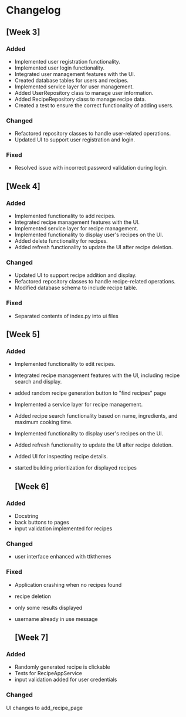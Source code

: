 
# Changelog

## [Week 3]

### Added
- Implemented user registration functionality.
- Implemented user login functionality.
- Integrated user management features with the UI.
- Created database tables for users and recipes.
- Implemented service layer for user management.
- Added UserRepository class to manage user information.
- Added RecipeRepository class to manage recipe data.
- Created a test to ensure the correct functionality of adding users.

### Changed
- Refactored repository classes to handle user-related operations.
- Updated UI to support user registration and login.

### Fixed
- Resolved issue with incorrect password validation during login.

## [Week 4]

### Added
- Implemented functionality to add recipes.
- Integrated recipe management features with the UI.
- Implemented service layer for recipe management.
- Implemented functionality to display user's recipes on the UI.
- Added delete functionality for recipes.
- Added refresh functionality to update the UI after recipe deletion.

### Changed
- Updated UI to support recipe addition and display.
- Refactored repository classes to handle recipe-related operations.
- Modified database schema to include recipe table.

### Fixed
- Separated contents of index.py into ui files

## [Week 5]

### Added
- Implemented functionality to edit recipes.
- Integrated recipe management features with the UI, including recipe search and display.
- added random recipe generation button to "find recipes" page
- Implemented a service layer for recipe management.
- Added recipe search functionality based on name, ingredients, and maximum cooking time.
- Implemented functionality to display user's recipes on the UI.
- Added refresh functionality to update the UI after recipe deletion.
- Added UI for inspecting recipe details.
- started building prioritization for displayed recipes

  ## [Week 6]

### Added
- Docstring
- back buttons to pages
- input validation implemented for recipes

### Changed
- user interface enhanced with ttkthemes
  
### Fixed
- Application crashing when no recipes found
- recipe deletion
- only some results displayed
- username already in use message

    ## [Week 7]

### Added
- Randomly generated recipe is clickable
- Tests for RecipeAppService
- input validation added for user credentials

### Changed
UI changes to add_recipe_page

  





